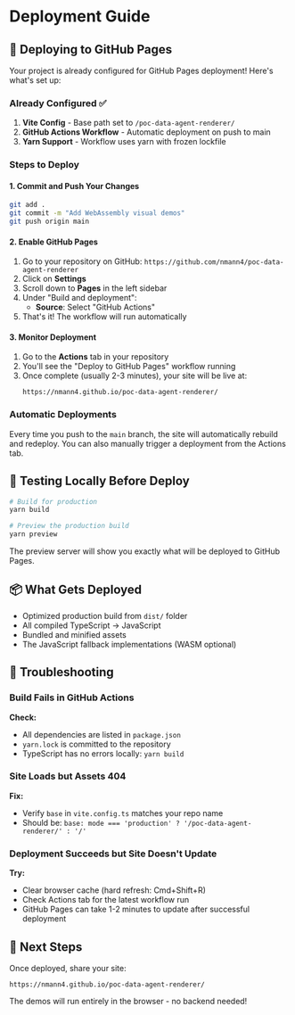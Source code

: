 # Deployment Guide

## 🚀 Deploying to GitHub Pages

Your project is already configured for GitHub Pages deployment! Here's what's set up:

### Already Configured ✅

1. **Vite Config** - Base path set to `/poc-data-agent-renderer/`
2. **GitHub Actions Workflow** - Automatic deployment on push to main
3. **Yarn Support** - Workflow uses yarn with frozen lockfile

### Steps to Deploy

#### 1. Commit and Push Your Changes

```bash
git add .
git commit -m "Add WebAssembly visual demos"
git push origin main
```

#### 2. Enable GitHub Pages

1. Go to your repository on GitHub: `https://github.com/nmann4/poc-data-agent-renderer`
2. Click on **Settings**
3. Scroll down to **Pages** in the left sidebar
4. Under "Build and deployment":
   - **Source**: Select "GitHub Actions"
5. That's it! The workflow will run automatically

#### 3. Monitor Deployment

1. Go to the **Actions** tab in your repository
2. You'll see the "Deploy to GitHub Pages" workflow running
3. Once complete (usually 2-3 minutes), your site will be live at:
   ```
   https://nmann4.github.io/poc-data-agent-renderer/
   ```

### Automatic Deployments

Every time you push to the `main` branch, the site will automatically rebuild and redeploy. You can also manually trigger a deployment from the Actions tab.

## 🔧 Testing Locally Before Deploy

```bash
# Build for production
yarn build

# Preview the production build
yarn preview
```

The preview server will show you exactly what will be deployed to GitHub Pages.

## 📦 What Gets Deployed

- Optimized production build from `dist/` folder
- All compiled TypeScript → JavaScript
- Bundled and minified assets
- The JavaScript fallback implementations (WASM optional)

## 🐛 Troubleshooting

### Build Fails in GitHub Actions

**Check:**
- All dependencies are listed in `package.json`
- `yarn.lock` is committed to the repository
- TypeScript has no errors locally: `yarn build`

### Site Loads but Assets 404

**Fix:**
- Verify `base` in `vite.config.ts` matches your repo name
- Should be: `base: mode === 'production' ? '/poc-data-agent-renderer/' : '/'`

### Deployment Succeeds but Site Doesn't Update

**Try:**
- Clear browser cache (hard refresh: Cmd+Shift+R)
- Check Actions tab for the latest workflow run
- GitHub Pages can take 1-2 minutes to update after successful deployment

## 🎉 Next Steps

Once deployed, share your site:
```
https://nmann4.github.io/poc-data-agent-renderer/
```

The demos will run entirely in the browser - no backend needed!
